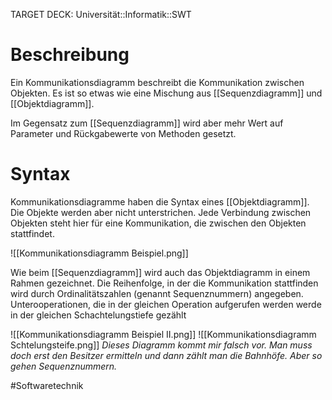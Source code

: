 TARGET DECK: Universität::Informatik::SWT

# Beschreibung
Ein Kommunikationsdiagramm beschreibt die Kommunikation zwischen Objekten.
Es ist so etwas wie eine Mischung aus [[Sequenzdiagramm]] und [[Objektdiagramm]].

Im Gegensatz zum [[Sequenzdiagramm]] wird aber mehr Wert auf Parameter und Rückgabewerte von Methoden gesetzt.
# Syntax
Kommunikationsdiagramme haben die Syntax eines [[Objektdiagramm]]. Die Objekte werden aber nicht unterstrichen.
Jede Verbindung zwischen Objekten steht hier für eine Kommunikation, die zwischen den Objekten stattfindet.

![[Kommunikationsdiagramm Beispiel.png]]

Wie beim [[Sequenzdiagramm]] wird auch das Objektdiagramm in einem Rahmen gezeichnet.
Die Reihenfolge, in der die Kommunikation stattfinden wird durch Ordinalitätszahlen (genannt Sequenznummern) angegeben. Unterooperationen, die in der gleichen Operation aufgerufen werden werde in der gleichen Schachtelungstiefe gezählt

![[Kommunikationsdiagramm Beispiel II.png]]
![[Kommunikationsdiagramm Schtelungsteife.png]]
*Dieses Diagramm kommt mir falsch vor. Man muss doch erst den Besitzer ermitteln und dann zählt man die Bahnhöfe. Aber so gehen Sequenznummern.*




#Softwaretechnik 


